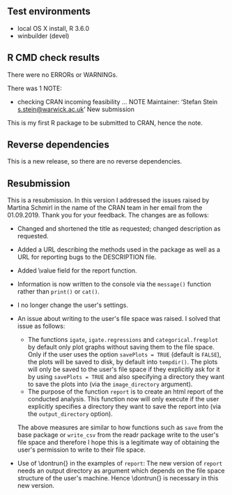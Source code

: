 ## Test environments
* local OS X install, R 3.6.0
* winbuilder (devel)

## R CMD check results

There were no ERRORs or WARNINGs. 


There was 1 NOTE:

* checking CRAN incoming feasibility ... NOTE
Maintainer: ‘Stefan Stein <s.stein@warwick.ac.uk>’
New submission

This is my first R package to be submitted to CRAN, hence the note.

## Reverse dependencies

This is a new release, so there are no reverse dependencies.

## Resubmission

This is a resubmission. In this version I addressed the issues raised by 
Martina Schmirl in the name of the CRAN team in her email from the 01.09.2019. Thank you for your feedback.
The changes are as follows:

* Changed and shortened the title as requested; changed description as requested.
* Added a URL describing the methods used in the package as well as a URL for reporting bugs to the DESCRIPTION file.
* Added \\value field for the report function.
* Information is now written to the console via the `message()` function rather than `print()` or `cat()`.
* I no longer change the user's settings.
* An issue about writing to the user's file space was raised. I solved that issue as follows:
    - The functions `igate`, `igate.regressions` and `categorical.freqplot` by default only
    plot graphs without saving them to the file space. Only if the user uses the option `savePlots = TRUE`
    (default is `FALSE`),
    the plots will be saved to disk, by default into `tempdir()`. The plots will only be saved to the user's
    file space if they explicitly ask for it by using `savePlots = TRUE` and
    also specifying a directory they want to save the plots into (via the `image_directory` argument).
    - The purpose of the function `report` is to create an html report of the conducted analysis. This function now 
    will only execute if the user explicitly specifies a directory they want to save the report into (via the
    `output_directory` option).
    
  The above measures are similar to how functions such as `save` from the base package or `write_csv` from the readr
  package write to the user's file space and therefore I hope this is a legitimate way of obtaining the user's
  permission to write to their file space.
* Use of \\dontrun{} in the examples of `report`: The new version of `report` needs an output directory as argument which depends on the file space structure of the user's machine. Hence \\dontrun{} is necessary in this new version.



